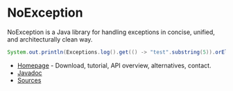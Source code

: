 # NoException #

NoException is a Java library for handling exceptions in concise, unified, and architecturally clean way.

```java
System.out.println(Exceptions.log().get(() -> "test".substring(5)).orElse("fallback"));
```

* [Homepage](https://noexception.machinezoo.com/) - Download, tutorial, API overview, alternatives, contact.
* [Javadoc](https://noexception.machinezoo.com/javadoc)
* [Sources](https://bitbucket.org/robertvazan/noexception/src)
